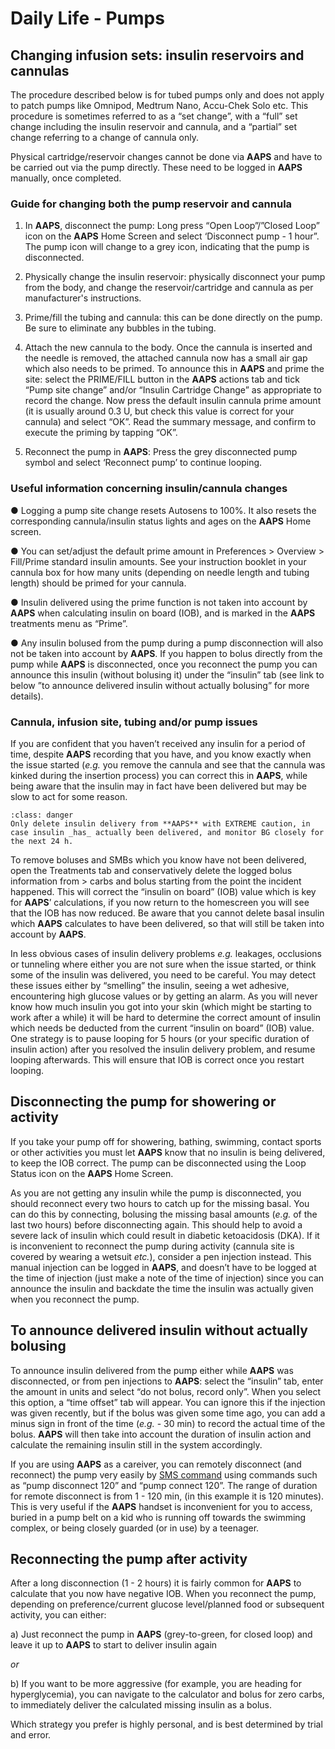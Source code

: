 # Daily Life - Pumps
## Changing infusion sets: insulin reservoirs and cannulas

The procedure described below is for tubed pumps only and does not apply to patch pumps like Omnipod, Medtrum Nano, Accu-Chek Solo etc. This procedure is sometimes referred to as a “set change”, with a “full” set change including the insulin reservoir and cannula, and a “partial” set change referring to a change of cannula only. 

Physical cartridge/reservoir changes cannot be done via **AAPS** and have to be carried out via the pump directly. These need to be logged in **AAPS** manually, once completed.

### Guide for changing both the pump reservoir and cannula

1)	In **AAPS**, disconnect the pump: Long press “Open Loop”/”Closed Loop” icon on the **AAPS** Home Screen and select ‘Disconnect pump - 1 hour”. The pump icon will change to a grey icon, indicating that the pump is disconnected.

2)	Physically change the insulin reservoir: physically disconnect your pump from the body, and change the reservoir/cartridge and cannula as per manufacturer's instructions.

3)	Prime/fill the tubing and cannula: this can be done directly on the pump. Be sure to eliminate any bubbles in the tubing.

4)	Attach the new cannula to the body. Once the cannula is inserted and the needle is removed, the attached cannula now has a small air gap which also needs to be primed. To announce this in **AAPS** and prime the site: select the PRIME/FILL button in the **AAPS** actions tab and tick “Pump site change” and/or “Insulin Cartridge Change” as appropriate to record the change. Now press the default insulin cannula prime amount (it is usually around 0.3 U, but check this value is correct for your cannula) and select “OK”. Read the summary message, and confirm to execute the priming by tapping “OK”. 

5)	Reconnect the pump in **AAPS**: Press the grey disconnected pump symbol and select ‘Reconnect pump’ to continue looping.

### Useful information concerning insulin/cannula changes

●	Logging a pump site change resets Autosens to 100%. It also resets the corresponding cannula/insulin status lights and ages on the **AAPS** Home screen. 

●	You can set/adjust the default prime amount in Preferences > Overview > Fill/Prime standard insulin amounts. See your instruction booklet in your cannula box for how many units (depending on needle length and tubing length) should be primed for your cannula.

●	Insulin delivered using the prime function is not taken into account by **AAPS** when calculating insulin on board (IOB), and is marked in the **AAPS** treatments menu as “Prime”. 

●	Any insulin bolused from the pump during a pump disconnection will also not be taken into account by **AAPS**. If you happen to bolus directly from the pump while **AAPS** is disconnected, once you reconnect the pump you can announce this insulin (without bolusing it) under the “insulin” tab (see link to below ”to announce delivered insulin without actually bolusing” for more details). 

### Cannula, infusion site, tubing and/or pump issues

If you are confident that you haven’t received any insulin for a period of time, despite **AAPS** recording that you have, and you know exactly when the issue started (_e.g._ you remove the cannula and see that the cannula was kinked during the insertion process) you can correct this in **AAPS**, while being aware that the insulin may in fact have been delivered but may be slow to act for some reason.

```{admonition} Caution - Risk of Hypoglycemia
:class: danger
Only delete insulin delivery from **AAPS** with EXTREME caution, in case insulin _has_ actually been delivered, and monitor BG closely for the next 24 h.
```

To remove boluses and SMBs which you know have not been delivered, open the Treatments tab and conservatively delete the logged bolus information from > carbs and bolus starting from the point the incident happened. This will correct the “insulin on board” (IOB) value which is key for **AAPS**’ calculations, if you now return to the homescreen you will see that the IOB has now reduced. Be aware that you cannot delete basal insulin which **AAPS** calculates to have been delivered, so that will still be taken into account by **AAPS**. 

In less obvious cases of insulin delivery problems  _e.g._ leakages, occlusions or tunneling where either you are not sure when the issue started, or think some of the insulin was delivered, you need to be careful. You may detect these issues either by “smelling” the insulin, seeing a wet adhesive, encountering high glucose values or by getting an alarm. As you will never know how much insulin you got into your skin (which might be starting to work after a while) it will be hard to determine the correct amount of insulin which needs be deducted from the current “insulin on board” (IOB) value. One strategy is to pause looping for 5 hours (or your specific duration of insulin action) after you resolved the insulin delivery problem, and resume looping afterwards. This will ensure that IOB is correct once you restart looping.

## Disconnecting the pump for showering or activity

If you take your pump off for showering, bathing, swimming, contact sports or other activities you must let **AAPS** know that no insulin is being delivered, to keep the IOB correct. The pump can be disconnected using the Loop Status icon on the **AAPS** Home Screen.

As you are not getting any insulin while the pump is disconnected, you should reconnect every two hours to catch up for the missing basal. You can do this by connecting, bolusing the missing basal amounts (_e.g._ of the last two hours) before disconnecting again. This should help to avoid a severe lack of insulin which could result in diabetic ketoacidosis (DKA). If it is inconvenient to reconnect the pump during activity (cannula site is covered by wearing a wetsuit _etc._), consider a pen injection instead. This manual injection can be logged in **AAPS**, and doesn’t have to be logged at the time of injection (just make a note of the time of injection) since you can announce the insulin and backdate the time the insulin was actually given when you reconnect the pump.  

## To announce delivered insulin without actually bolusing

To announce insulin delivered from the pump either while **AAPS** was disconnected, or from pen injections to **AAPS**: select the “insulin” tab, enter the amount in units and select “do not bolus, record only”. When you select this option, a “time offset” tab will appear. You can ignore this if the injection was given recently, but if the bolus was given some time ago, you can add a minus sign in front of the time (_e.g._ - 30 min) to record the actual time of the bolus. **AAPS** will then take into account the duration of insulin action and calculate the remaining insulin still in the system accordingly. 

If you are using **AAPS** as a careiver, you can remotely disconnect (and reconnect) the pump very easily by [SMS command](sms-commands) using commands such as “pump disconnect 120” and “pump connect 120”. The range of duration for remote disconnect is from 1 - 120 min, (in this example it is 120 minutes). This is very useful if the **AAPS** handset is inconvenient for you to access, buried in a pump belt on a kid who is running off towards the swimming complex, or being closely guarded (or in use) by a teenager.  

## Reconnecting the pump after activity

After a long disconnection (1 - 2 hours) it is fairly common for **AAPS** to calculate that you now have negative IOB. When you reconnect the pump, depending on preference/current glucose level/planned food or subsequent activity, you can either: 

a) Just reconnect the pump in **AAPS** (grey-to-green, for closed loop) and leave it up to **AAPS** to start to deliver insulin again 

_or_ 

b) If you want to be more aggressive (for example, you are heading for hyperglycemia), you can navigate to the calculator and bolus for zero carbs, to immediately deliver the calculated missing insulin as a bolus. 


Which strategy you prefer is highly personal, and is best determined by trial and error.    
